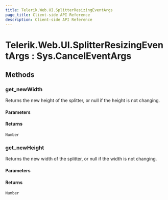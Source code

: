 ```yaml
---
title: Telerik.Web.UI.SplitterResizingEventArgs
page_title: Client-side API Reference
description: Client-side API Reference
---
```


# Telerik.Web.UI.SplitterResizingEventArgs : Sys.CancelEventArgs 

## Methods

###  get_newWidth

Returns the new height of the splitter, or null if the height is not changing.

#### Parameters

#### Returns

`Number`

###  get_newHeight

Returns the new width of the splitter, or null if the width is not changing.

#### Parameters

#### Returns

`Number`